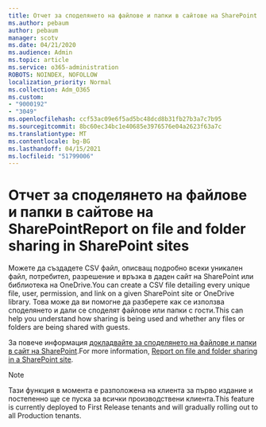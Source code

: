 ```yaml
---
title: Отчет за споделянето на файлове и папки в сайтове на SharePoint
ms.author: pebaum
author: pebaum
manager: scotv
ms.date: 04/21/2020
ms.audience: Admin
ms.topic: article
ms.service: o365-administration
ROBOTS: NOINDEX, NOFOLLOW
localization_priority: Normal
ms.collection: Adm_O365
ms.custom:
- "9000192"
- "3049"
ms.openlocfilehash: ccf53ac09e6f5ad5bc48dcd8b31fb27b3a7c7b95
ms.sourcegitcommit: 8bc60ec34bc1e40685e3976576e04a2623f63a7c
ms.translationtype: MT
ms.contentlocale: bg-BG
ms.lasthandoff: 04/15/2021
ms.locfileid: "51799006"
---
```

# <a name="report-on-file-and-folder-sharing-in-sharepoint-sites"></a><span data-ttu-id="a3a4a-102">Отчет за споделянето на файлове и папки в сайтове на SharePoint</span><span class="sxs-lookup"><span data-stu-id="a3a4a-102">Report on file and folder sharing in SharePoint sites</span></span>

<span data-ttu-id="a3a4a-103">Можете да създадете CSV файл, описващ подробно всеки уникален файл, потребител, разрешение и връзка в даден сайт на SharePoint или библиотека на OneDrive.</span><span class="sxs-lookup"><span data-stu-id="a3a4a-103">You can create a CSV file detailing every unique file, user, permission, and link on a given SharePoint site or OneDrive library.</span></span> <span data-ttu-id="a3a4a-104">Това може да ви помогне да разберете как се използва споделянето и дали се споделят файлове или папки с гости.</span><span class="sxs-lookup"><span data-stu-id="a3a4a-104">This can help you understand how sharing is being used and whether any files or folders are being shared with guests.</span></span>

<span data-ttu-id="a3a4a-105">За повече информация [докладвайте за споделянето на файлове и папки в сайт на SharePoint](https://docs.microsoft.com/sharepoint/sharing-reports).</span><span class="sxs-lookup"><span data-stu-id="a3a4a-105">For more information, [Report on file and folder sharing in a SharePoint site](https://docs.microsoft.com/sharepoint/sharing-reports).</span></span>

> [!NOTE]
> <span data-ttu-id="a3a4a-106">Тази функция в момента е разположена на клиента за първо издание и постепенно ще се пуска за всички производствени клиента.</span><span class="sxs-lookup"><span data-stu-id="a3a4a-106">This feature is currently deployed to First Release tenants and will gradually rolling out to all Production tenants.</span></span>
